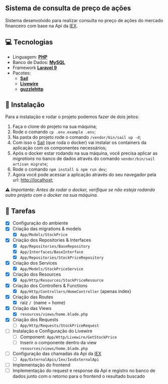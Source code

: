 ## Sistema de consulta de preço de ações

Sistema desenvolvido para realizar consulta no preço de ações do mercado financeiro com base na Api da [IEX](https://iexcloud.io).

## :computer: Tecnologias

- Linguagem: **[PHP](https://www.php.net/releases/8.1/en.php)**
- Banco de Dados: **[MySQL]()**
- Framework **[Laravel 9](https://laravel.com/)**
- Pacotes:
    - **[Sail](https://laravel.com/docs/9.x/sail)**
    - **[Livewire](https://laravel-livewire.com/)**
    - **[guzzlehttp](https://github.com/guzzle/guzzle)**


## :space_invader: Instalação

Para a instalação e rodar o projeto podemos fazer de dois jeitos:

1. Faça o clone do projeto na sua máquina;
2. Rode o comando `cp .env.example .env`;
3. Na pasta do projeto rode o comando `/vendor/bin/sail up -d`;
4. Com isso o [Sail](https://laravel.com/docs/9.x/sail) (que roda o docker) vai instalar os containers da aplicação com os componentes necessários;
5. Após o docker estar rodando na sua máquina, você precisa aplicar as *migrations* no banco de dados através do comando `vendor/bin/sail artisan migrate`;
6. Rode o comando `npm install & npm run dev`;
7. Agora você pode acessar a aplicação através do seu navegador pela url: [http://localhost](http://localhost);

:warning: *Importante: Antes de rodar o docker, verifique se não esteja rodando outro projeto com o docker na sua máquina.* 

## :dart: Tarefas

- [x] Configuração do ambiente
- [x] Criação das migrations & models
    - [x] `App/Models/StockPrice`
- [x] Criação dos Repositories & Interfaces
    - [x] `App/Repositories/BaseRepository`
    - [x] `App/Interfaces/BaseInterface`
    - [x] `App/Repositories/StockPriceRepository`
- [x] Criação dos Services
    - [x] `App/Models/StockPriceService`
- [x] Criação dos Resources
    - [x] `App/Http/Resources/StockPriceResource`
- [x] Criação dos Controllers & Functions
    - [x] `App/Http/Controllers/HomeController` (apenas index)
- [x] Criação das Routes
    - [x] raiz `/ `(name = home)
- [x] Criação das Views
    - [x] `resources/views/home.blade.php`
- [x] Criação dos Requests
    - [ ] `App/Http/Requests/StockPriceRequest`
- [ ] Instalação e Configuração do Livewire
    - [ ] Component: `App/Http/Livewire/GetStockPrice`
    - [ ] Inserir o componente dentro da view `resources/views/home.blade.php`
- [ ] Configuração das chamadas da Api da [IEX](https://iexcloud.io)
    - [ ] `App/ExternalApis/Iex/IexExternalApi`
- [ ] Implementação do frontend
- [ ] Implementação do request e response da Api e registro no banco de dados junto com o retorno para o frontend o resultado buscado
